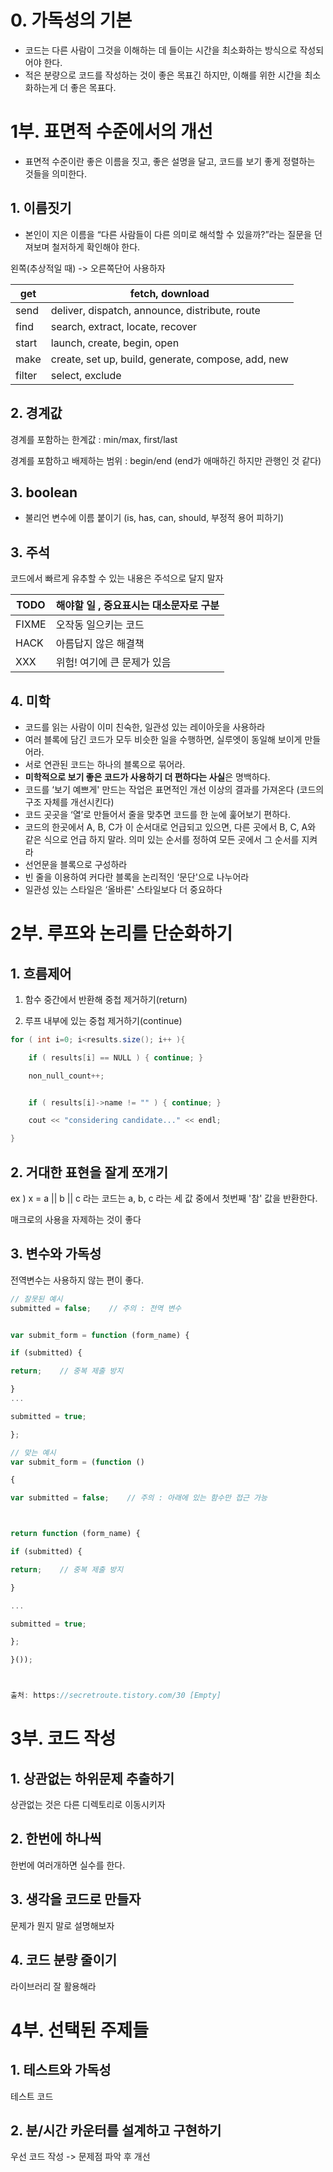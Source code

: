 # 0. 가독성의 기본

- 코드는 다른 사람이 그것을 이해하는 데 들이는 시간을 최소화하는 방식으로 작성되어야 한다.
- 적은 분량으로 코드를 작성하는 것이 좋은 목표긴 하지만, 이해를 위한 시간을 최소화하는게 더 좋은 목표다.



# 1부. 표면적 수준에서의 개선

- 표면적 수준이란 좋은 이름을 짓고, 좋은 설명을 달고, 코드를 보기 좋게 정렬하는 것들을 의미한다.

  

## 1. 이름짓기

- 본인이 지은 이름을 “다른 사람들이 다른 의미로 해석할 수 있을까?”라는 질문을 던져보며 철저하게 확인해야 한다.

왼쪽(추상적일 때) -> 오른쪽단어 사용하자

| get    | fetch, download                                    |
| ------ | -------------------------------------------------- |
| send   | deliver, dispatch, announce, distribute, route     |
| find   | search, extract, locate, recover                   |
| start  | launch, create, begin, open                        |
| make   | create, set up, build, generate, compose, add, new |
| filter | select, exclude                                    |



## 2. 경계값

경계를 포함하는 한계값 : min/max, first/last

경계를 포함하고 배제하는 범위 : begin/end (end가 애매하긴 하지만 관행인 것 같다)



## 3. boolean

- 불리언 변수에 이름 붙이기 (is, has, can, should, 부정적 용어 피하기)

  

## 3. 주석

코드에서 빠르게 유추할 수 있는 내용은 주석으로 달지 말자

| TODO  | 해야할 일 , 중요표시는 대소문자로 구분 |
| ----- | -------------------------------------- |
| FIXME | 오작동 일으키는 코드                   |
| HACK  | 아름답지 않은 해결책                   |
| XXX   | 위험! 여기에 큰 문제가 있음            |



## 4. 미학

- 코드를 읽는 사람이 이미 친숙한, 일관성 있는 레이아웃을 사용하라
- 여러 블록에 담긴 코드가 모두 비슷한 일을 수행하면, 실루엣이 동일해 보이게 만들어라.
- 서로 연관된 코드는 하나의 블록으로 묶어라.
- **미학적으로 보기 좋은 코드가 사용하기 더 편하다는 사실**은 명백하다.
- 코드를 ‘보기 예쁘게' 만드는 작업은 표면적인 개선 이상의 결과를 가져온다 (코드의 구조 자체를 개선시킨다)
- 코드 곳곳을 ‘열’로 만들어서 줄을 맞추면 코드를 한 눈에 훑어보기 편하다.
- 코드의 한곳에서 A, B, C가 이 순서대로 언급되고 있으면, 다른 곳에서 B, C, A와 같은 식으로 언급 하지 말라. 의미 있는 순서를 정하여 모든 곳에서 그 순서를 지켜라
- 선언문을 블록으로 구성하라
- 빈 줄을 이용하여 커다란 블록을 논리적인 ‘문단'으로 나누어라
- 일관성 있는 스타일은 ‘올바른' 스타일보다 더 중요하다



# 2부. 루프와 논리를 단순화하기



## 1. 흐름제어

1. 함수 중간에서 반환해 중첩 제거하기(return)

2. 루프 내부에 있는 중첩 제거하기(continue)

```java
for ( int i=0; i<results.size(); i++ ){

    if ( results[i] == NULL ) { continue; }

    non_null_count++;


    if ( results[i]->name != "" ) { continue; }

    cout << "considering candidate..." << endl;

}
```



## 2. 거대한 표현을 잘게 쪼개기

ex ) x = a || b || c 라는 코드는 a, b, c 라는 세 값 중에서 첫번째 '참' 값을 반환한다.

매크로의 사용을 자제하는 것이 좋다



## 3. 변수와 가독성

전역변수는 사용하지 않는 편이 좋다.

```javascript
// 잘못된 예시
submitted = false;    // 주의 : 전역 변수


var submit_form = function (form_name) {

if (submitted) {

return;    // 중복 제출 방지

}
...

submitted = true;

};
```

```javascript
// 맞는 예시
var submit_form = (function () 

{

var submitted = false;    // 주의 : 아래에 있는 함수만 접근 가능



return function (form_name) {

if (submitted) {

return;    // 중복 제출 방지

}

...

submitted = true;

};

}());



출처: https://secretroute.tistory.com/30 [Empty]
```



# 3부. 코드 작성



## 1. 상관없는 하위문제 추출하기

상관없는 것은 다른 디렉토리로 이동시키자



## 2. 한번에 하나씩

한번에 여러개하면 실수를 한다.



## 3. 생각을 코드로 만들자

문제가 뭔지 말로 설명해보자 



## 4. 코드 분량 줄이기

라이브러리 잘 활용해라



# 4부. 선택된 주제들



## 1. 테스트와 가독성

테스트 코드



## 2. 분/시간 카운터를 설계하고 구현하기

우선 코드 작성 -> 문제점 파악 후 개선
